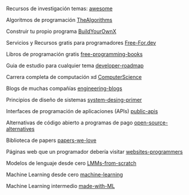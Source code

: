 Recursos de investigación temas:
	[awesome](https://github.com/sindresorhus/awesome?tab=readme-ov-file)

Algoritmos de programación
	[TheAlgorithms](https://github.com/thealgorithms)

Construir tu propio programa
	[BuildYourOwnX](https://github.com/codecrafters-io/build-your-own-x) 

Servicios y Recursos gratis para programadores
    [Free-For.dev](https://github.com/ripienaar/free-for-dev)

Libros de programación gratis
	[free-programming-books](https://github.com/EbookFoundation/free-programming-books)

Guia de estudio para cualquier tema
	[developer-roadmap](https://github.com/kamranahmedse/developer-roadmap)

Carrera completa de computación xd
	[ComputerScience](https://github.com/ossu/computer-science)

Blogs de muchas compañías
	[engineering-blogs](https://github.com/kilimchoi/engineering-blogs)

Principios de diseño de sistemas
	[system-desing-primer](https://github.com/donnemartin/system-design-primer)

Interfaces de programación de aplicaciones (APIs)
	[public-apis](https://github.com/public-apis/public-apis)

Alternativas de código abierto a programas de pago
	[open-source-alternatives](https://github.com/btw-so/open-source-alternatives)

Biblioteca de papers
	[papers-we-love](https://github.com/papers-we-love/papers-we-love)

Páginas web que un programador debería visitar
	[websites-programmers](https://github.com/sdmg15/Best-websites-a-programmer-should-visit)

Modelos de lenguaje desde cero
	[LMMs-from-scratch](https://github.com/rasbt/LLMs-from-scratch)

Machine Learning desde cero
	[machine-learning](https://github.com/eriklindernoren/ML-From-Scratch)

Machine Learning intermedio
	[made-with-ML](https://github.com/GokuMohandas/Made-With-ML)


